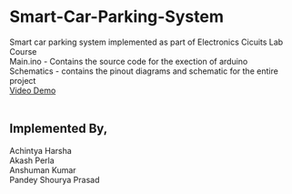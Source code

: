 # Smart-Car-Parking-System
Smart car parking system implemented as part of Electronics Cicuits Lab Course<br />
Main.ino - Contains the source code for the exection of arduino <br />
Schematics - contains the pinout diagrams and schematic for the entire project <br />
[Video Demo](https://iiitbac-my.sharepoint.com/:v:/g/personal/shourya_prasad_iiitb_ac_in/ESnd8gmO_R5BqAv9BTZfSNQBdgFn48GWot6UyOz4911Xsw?e=kz3YBC)
<br />
<br />
## Implemented By,
Achintya Harsha <br />
Akash Perla <br />
Anshuman Kumar <br />
Pandey Shourya Prasad <br />

